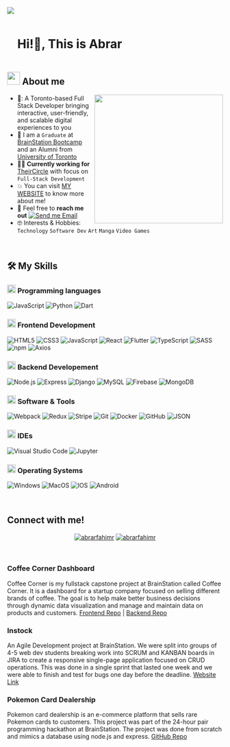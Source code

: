 <!--horizontal divider(gradiant)-->
<img src="https://user-images.githubusercontent.com/73097560/115834477-dbab4500-a447-11eb-908a-139a6edaec5c.gif">

<!--h1 without bottom border-->

<div id="user-content-toc">
  <ul align="left">
    <summary><h1 style="display: inline-block">Hi!👋, This is Abrar</h1></summary>
  </ul>
</div>


<!--About Me-->

## <picture><img src = "https://github.com/7oSkaaa/7oSkaaa/blob/main/Images/about_me.gif?raw=true" width = 30px></picture> About me

<picture> <img align="right" src="https://abrarfahimr.com/static/media/memoji.b66b9087cbd290d9abab.png" width = 300px></picture>

- 💼: A Toronto-based Full Stack Developer bringing interactive, user-friendly, and scalable digital experiences to you
- :school: I am a `Graduate` at [BrainStation Bootcamp](https://brainstation.io/) and an Alumni from [University of Toronto](https://www.utoronto.ca/)
- :technologist: **Currently working for** [TheirCircle](https://www.theircircle.group/) with focus on `Full-Stack Development`
- :boom: You can visit [MY WEBSITE](https://abrarfahimr.com/) to know more about me!
- :email: Feel free to **reach me out** [![Send me Email](https://img.shields.io/static/v1?label=email&amp;message=Abrar&amp;color=EA4335&amp;style=flat-square)](mailto:abrarfahimr@gmail.com)
- :nerd_face: Interests & Hobbies: `Technology` `Software Dev` `Art` `Manga` `Video Games`

<br>

## 🛠️ My Skills

### <picture> <img src = "https://github.com/7oSkaaa/7oSkaaa/blob/main/Images/Programming_Languages.gif?raw=true" width = 20px>  </picture> Programming languages

![JavaScript](https://img.shields.io/badge/JavaScript-F7DF1E?style=flat-square&logo=JavaScript&logoColor=white)
![Python](https://img.shields.io/badge/Python-3776AB?style=flat-square&logo=Python&logoColor=white)
![Dart](https://img.shields.io/badge/Dart-3776AB?style=flat-square&logo=Dart&logoColor=white)

### <picture> <img src = "https://github.com/7oSkaaa/7oSkaaa/blob/main/Images/Front_End.gif?raw=true" width = 20px>  </picture> Frontend Development

![HTML5](https://img.shields.io/badge/HTML-E34F26?style=flat-square&logo=HTML5&logoColor=white)
![CSS3](https://img.shields.io/badge/CSS-1572B6?style=flat-square&logo=CSS3&logoColor=white)
![JavaScript](https://img.shields.io/badge/JavaScript-F7DF1E?style=flat-square&logo=JavaScript&logoColor=white)
![React](https://img.shields.io/badge/React.js-499CC6?style=flat-square&logo=React&logoColor=white)
![Flutter](https://img.shields.io/badge/Flutter-6FBDEB?style=flat-square&logo=Flutter&logoColor=white)
![TypeScript](https://img.shields.io/badge/Typescript-4272BA?style=flat-square&logo=Typescript&logoColor=white)
![SASS](https://img.shields.io/badge/Sass-C06C98?style=flat-square&logo=Sass&logoColor=white)
![npm](https://img.shields.io/badge/npm-CB3837?style=flat-square&logo=npm&logoColor=white)
![Axios](https://img.shields.io/badge/Axios-5A29E4?style=flat-square&logo=Axios&logoColor=white)

### <picture> <img src = "https://github.com/7oSkaaa/7oSkaaa/blob/main/Images/CP_PS.gif?raw=true" width = 20px>  </picture> Backend Developement

![Node.js](https://img.shields.io/badge/Node.js-679F4F?style=flat-square&logo=Node.js&logoColor=white)
![Express](https://img.shields.io/badge/Express-3F4A55?style=flat-square&logo=Express&logoColor=white)
![Django](https://img.shields.io/badge/Django-132C20?style=flat-square&logo=Django&logoColor=white)
![MySQL](https://img.shields.io/badge/MySQL-4479A1?style=flat-square&logo=MySQL&logoColor=white)
![Firebase](https://img.shields.io/badge/Firebase-F7CE53?style=flat-square&logo=Firebase&logoColor=white)
![MongoDB](https://img.shields.io/badge/MongoDB-5B9C47?style=flat-square&logo=MongoDB&logoColor=white)

### <picture> <img src = "https://github.com/7oSkaaa/7oSkaaa/blob/main/Images/Software_Tools.gif?raw=true" width = 20px>  </picture> Software & Tools

![Webpack](https://img.shields.io/badge/Webpack-3872B4?style=flat-square&logo=Webpack&logoColor=white)
![Redux](https://img.shields.io/badge/Redux-6C4AB0?style=flat-square&logo=Redux&logoColor=white)
![Stripe](https://img.shields.io/badge/Stripe-5F58EE?style=flat-square&logo=Stripe&logoColor=white)
![Git](https://img.shields.io/badge/Git-F05032?style=flat-square&logo=Git&logoColor=white)
![Docker](https://img.shields.io/badge/Docker-305FDE?style=flat-square&logo=Docker&logoColor=white)
![GitHub](https://img.shields.io/badge/GitHub-181717?style=flat-square&logo=GitHub&logoColor=white)
![JSON](https://img.shields.io/badge/JSON-000000?style=flat-square&logo=JSON&logoColor=white)

### <picture> <img src = "https://github.com/7oSkaaa/7oSkaaa/blob/main/Images/IDEs.gif?raw=true" width = 20px>  </picture> IDEs

![Visual Studio Code](https://img.shields.io/badge/Visual_Studio_Code-007ACC?style=flat-square&logo=Visual-Studio-Code&logoColor=white)
![Jupyter](https://img.shields.io/badge/Jupyter-F37626?style=flat-square&logo=Jupyter&logoColor=white)

### <picture> <img src = "https://github.com/7oSkaaa/7oSkaaa/blob/main/Images/OS.gif?raw=true" width = 20px>  </picture> Operating Systems

![Windows](https://img.shields.io/badge/Windows-0078D6?style=flat-square&logo=Windows&logoColor=white)
![MacOS](https://img.shields.io/badge/MacOS-000000?style=flat-square&logo=macOS&logoColor=white)
![IOS](https://img.shields.io/badge/apple-424242?style=flat-square&logo=apple&logoColor=white)
![Android](https://img.shields.io/badge/Android-6DDC8D?style=flat-square&logo=Android&logoColor=white)

<br>

<h2>Connect with me!</h2>
<p align="center">
<a href="https://www.linkedin.com/in/abrarfahimr/" target="blank"><img align="center" src="https://img.shields.io/badge/Linkedin-3375B2?style=for-the-badge&logo=Linkedin&logoColor=white" alt="abrarfahimr"/></a>
<a href="mailto:abrarfahimr@gmail.com" target="blank"><img align="center" src="https://img.shields.io/badge/Gmail-D94F3D?style=for-the-badge&logo=Gmail&logoColor=white" alt="abrarfahimr"/></a>
</p>

<br>

<!---Notable Projects---->
### Coffee Corner Dashboard
Coffee Corner is my fullstack capstone project at BrainStation called Coffee Corner. It is a dashboard for a startup company focused on selling different brands of coffee. The goal is to help make better business decisions through dynamic data visualization and manage and maintain data on products and customers.
[Frontend Repo](https://github.com/abrarfahimr/coffee-corner-frontend) | [Backend Repo](https://github.com/abrarfahimr/coffee-corner-backend)

### Instock
An Agile Development project at BrainStation. We were split into groups of 4-5 web dev students breaking work into SCRUM and KANBAN boards in JIRA to create a responsive single-page application focused on CRUD operations. This was done in a single sprint that lasted one week and we were able to finish and test for bugs one day before the deadline.
[Website Link](https://abrarfahimr.com/work/instock)

### Pokemon Card Dealership
Pokemon card dealership is an e-commerce platform that sells rare Pokemon cards to customers. This project was part of the 24-hour pair programming hackathon at BrainStation. The project was done from scratch and mimics a database using node.js and express.
[GitHub Repo](https://github.com/abrarfahimr/pokemon-card-dealership)
